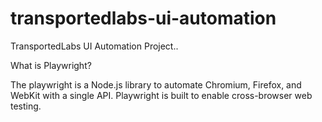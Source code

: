 # transportedlabs-ui-automation
TransportedLabs UI Automation Project..

What is Playwright?

The playwright is a Node.js library to automate Chromium, Firefox, and WebKit with a single API. Playwright is built to enable cross-browser web testing.
